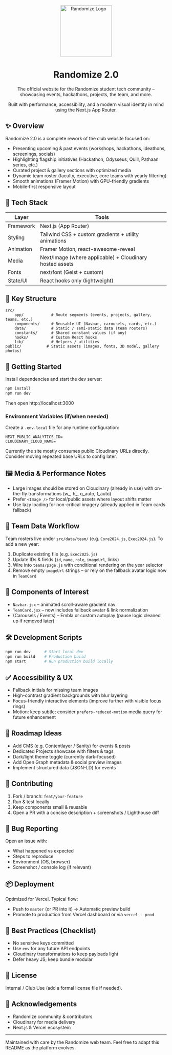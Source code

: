 <div align="center">

<img src="public/nav_logo.avif" alt="Randomize Logo" width="160" />

# Randomize 2.0
The official website for the Randomize student tech community – showcasing events, hackathons, projects, the team, and more.

Built with performance, accessibility, and a modern visual identity in mind using the Next.js App Router.

</div>

## ✨ Overview
Randomize 2.0 is a complete rework of the club website focused on:

* Presenting upcoming & past events (workshops, hackathons, ideathons, screenings, socials)
* Highlighting flagship initiatives (Hackathon, Odysseus, Quill, Pathaan series, etc.)
* Curated project & gallery sections with optimized media
* Dynamic team roster (faculty, executive, core teams with yearly filtering)
* Smooth animations (Framer Motion) with GPU-friendly gradients
* Mobile‑first responsive layout

## 🧱 Tech Stack
| Layer | Tools |
|-------|-------|
| Framework | Next.js (App Router) |
| Styling | Tailwind CSS + custom gradients + utility animations |
| Animation | Framer Motion, react-awesome-reveal |
| Media | Next/Image (where applicable) + Cloudinary hosted assets |
| Fonts | next/font (Geist + custom) |
| State/UI | React hooks only (lightweight) |

## 📁 Key Structure
```
src/
	app/            # Route segments (events, projects, gallery, teams, etc.)
	components/     # Reusable UI (Navbar, carousels, cards, etc.)
	data/           # Static / semi-static data (team rosters)
	constants/      # Shared constant values (if any)
	hooks/          # Custom React hooks
	lib/            # Helpers / utilities
public/           # Static assets (images, fonts, 3D model, gallery photos)
```

## 🚀 Getting Started
Install dependencies and start the dev server:
```bash
npm install
npm run dev
```
Then open http://localhost:3000

### Environment Variables (if/when needed)
Create a `.env.local` file for any runtime configuration:
```
NEXT_PUBLIC_ANALYTICS_ID=
CLOUDINARY_CLOUD_NAME=
```
Currently the site mostly consumes public Cloudinary URLs directly. Consider moving repeated base URLs to config later.

## 🖼 Media & Performance Notes
* Large images should be stored on Cloudinary (already in use) with on-the-fly transformations (w_, h_, q_auto, f_auto)
* Prefer `<Image />` for local/public assets where layout shifts matter
* Use lazy loading for non-critical imagery (already applied in Team cards fallback)

## 👥 Team Data Workflow
Team rosters live under `src/data/team/` (e.g. `Core2024.js`, `Exec2024.js`). To add a new year:
1. Duplicate existing file (e.g. `Exec2025.js`)
2. Update IDs & fields (`id`, `name`, `role`, `imageUrl`, links)
3. Wire into `teams/page.js` with conditional rendering on the year selector
4. Remove empty `imageUrl` strings – or rely on the fallback avatar logic now in `TeamCard`

## 🧩 Components of Interest
* `Navbar.jsx` – animated scroll-aware gradient nav
* `TeamCard.jsx` – now includes fallback avatar & link normalization
* (Carousels / Events) – Embla or custom autoplay (pause logic cleaned up if removed later)

## 🛠 Development Scripts
```bash
npm run dev      # Start local dev
npm run build    # Production build
npm start        # Run production build locally
```

## ✅ Accessibility & UX
* Fallback initials for missing team images
* High-contrast gradient backgrounds with blur layering
* Focus-friendly interactive elements (improve further with visible focus rings)
* Motion: keep subtle; consider `prefers-reduced-motion` media query for future enhancement

## 🔄 Roadmap Ideas
* Add CMS (e.g. Contentlayer / Sanity) for events & posts
* Dedicated Projects showcase with filters & tags
* Dark/light theme toggle (currently dark-focused)
* Add Open Graph metadata & social preview images
* Implement structured data (JSON-LD) for events

## 🤝 Contributing
1. Fork / branch: `feat/your-feature`
2. Run & test locally
3. Keep components small & reusable
4. Open a PR with a concise description + screenshots / Lighthouse diff

## 🐛 Bug Reporting
Open an issue with:
* What happened vs expected
* Steps to reproduce
* Environment (OS, browser)
* Screenshot / console log (if relevant)

## 📦 Deployment
Optimized for Vercel. Typical flow:
* Push to `master` (or PR into it) → Automatic preview build
* Promote to production from Vercel dashboard or via `vercel --prod`

## 🔐 Best Practices (Checklist)
* No sensitive keys committed
* Use `env` for any future API endpoints
* Cloudinary transformations to keep payloads light
* Defer heavy JS; keep bundle modular

## 📝 License
Internal / Club Use (add a formal license file if needed).

## 🙏 Acknowledgements
* Randomize community & contributors
* Cloudinary for media delivery
* Next.js & Vercel ecosystem

---
Maintained with care by the Randomize web team. Feel free to adapt this README as the platform evolves.
